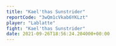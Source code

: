 ```yaml
---
title: "Kael'thas Sunstrider"
reportCode: "3wQm1cVkab6YKLzt"
player: "Lablatte"
fight: "Kael'thas Sunstrider"
date: 2021-09-26T18:56:24.204000+00:00
---
```

